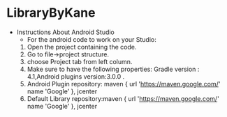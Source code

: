 # LibraryByKane
  - Instructions About Android Studio
      - For the android code to work on your Studio: 
      1) Open the project containing the code. 
      2) Go to file->project structure.
      3) choose Project tab from left column. 
      4) Make sure to have the following properties: Gradle version : 4.1,Android plugins version:3.0.0 . 
      5) Android Plugin repository: maven {             url 'https://maven.google.com/'             name 'Google'         }, jcenter
      6) Default Library repository:maven {             url 'https://maven.google.com/'             name 'Google'         }, jcenter
